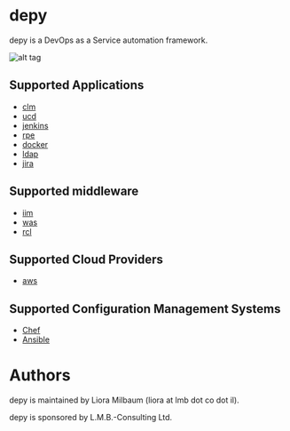 # depy

depy is a DevOps as a Service automation framework.

![alt tag](https://github.com/lioramilbaum/depy/blob/master/images/depy.png)

## Supported Applications
* [clm](https://github.com/lioramilbaum/depy/blob/master/apps/clm.md "Title")
* [ucd](https://github.com/lioramilbaum/depy/blob/master/apps/ucd.md "Title")
* [jenkins](https://github.com/lioramilbaum/depy/blob/master/apps/jenkins.md "Title")
* [rpe](https://github.com/lioramilbaum/depy/blob/master/apps/rpe.md "Title")
* [docker](https://github.com/lioramilbaum/depy/blob/master/apps/docker.md "Title")
* [ldap](https://github.com/lioramilbaum/depy/blob/master/apps/ldap.md "Title")
* [jira](https://github.com/lioramilbaum/depy/blob/master/apps/jira.md "Title")

## Supported middleware
* [iim](https://github.com/lioramilbaum/depy/blob/master/middleware/iim.md "Title")
* [was](https://github.com/lioramilbaum/depy/blob/master/middleware/was.md "Title")
* [rcl](https://github.com/lioramilbaum/depy/blob/master/middleware/rcl.md "Title")

## Supported Cloud Providers
* [aws](https://github.com/lioramilbaum/depy/blob/master/cloud/aws.md "Title")

## Supported Configuration Management Systems
* [Chef](https://github.com/lioramilbaum/depy/blob/master/configuration_management/chef.md "Title")
* [Ansible](https://github.com/lioramilbaum/depy/blob/master/configuration_management/ansible.md "Title")

# Authors

depy is maintained by Liora Milbaum (liora at lmb dot co dot il).

depy is sponsored by L.M.B.-Consulting Ltd.
